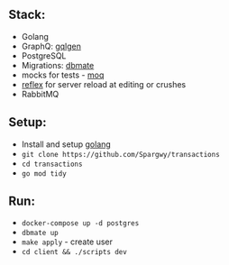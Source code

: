 
## Stack:
- Golang
- GraphQ: [gqlgen](github.com/99designs/gqlgen)
- PostgreSQL
- Migrations: [dbmate](https://github.com/amacneil/dbmate)
- mocks for tests - [moq](github.com/matryer/moq)
- [reflex](https://github.com/cespare/reflex) for server reload at editing or crushes
- RabbitMQ

## Setup:
- Install and setup [golang](https://go.dev/)
- `git clone https://github.com/Spargwy/transactions`
- `cd transactions`
- `go mod tidy`

## Run:
- `docker-compose up -d postgres`
- `dbmate up`
- `make apply` - create user
- `cd client && ./scripts dev`